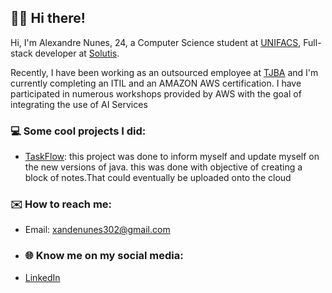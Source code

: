 ## 👋🏻 Hi there!

Hi, I'm Alexandre Nunes, 24, a Computer Science student at [UNIFACS](https://www.unifacs.br), Full-stack developer at [Solutis](https://solutis.com.br).

Recently, I have been working as an outsourced employee at [TJBA](https://www.tjba.jus.br/portal) and I'm currently completing an ITIL and an AMAZON AWS certification. I have participated in numerous workshops provided by AWS with the goal of integrating the use of AI Services


### 💻 Some cool projects I did:
- [TaskFlow](https://github.com/xandenunes/TaskFlow): this project was done to inform myself and update myself on the new versions of java. this was done with objective of creating a block of notes.That could eventually be uploaded onto the cloud

### ✉️ How to reach me:
- Email: xandenunes302@gmail.com

- ### 🌐 Know me on my social media:
- [LinkedIn](https://www.linkedin.com/in/alexandre-nunes-120574208)
